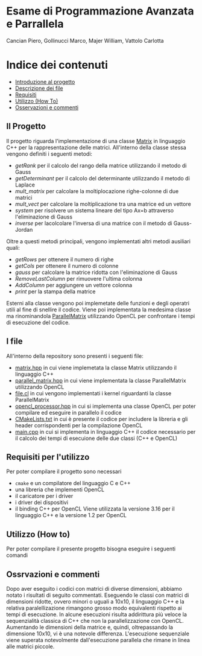 # Esame di Programmazione Avanzata e Parrallela
Cancian Piero, 
Gollinucci Marco, 
Majer William, 
Vattolo Carlotta

# Indice dei contenuti
* [Introduzione al progetto](#progetto)
* [Descrizione dei file](#file)
* [Requisiti](#requisiti)
* [Utilizzo (How To)](#utilizzo)
* [Osservazioni e commenti](#oss)

## Il Progetto <a name="progetto"></a>
Il progetto riguarda l'implementazione di una classe [Matrix](/matrix.hpp) in linguaggio C++ per la rappresentazione delle matrici. All'interno della classe stessa vengono definiti i seguenti metodi:
* *getRank* per il calcolo del rango della matrice utilizzando il metodo di Gauss
* *getDeterminant* per il calcolo del determinante utilizzando il metodo di Laplace
* *mult_matrix* per calcolare la moltiplocazione righe-colonne di due matrici
* *mult_vect* per calcolare la moltiplicazione tra una matrice ed un vettore
* *system* per risolvere un sistema lineare del tipo Ax=b attraverso l'eliminazione di Gauss
* *inverse* per lacolcolare l'inversa di una matrice con il metodo di Gauss-Jordan

Oltre a questi metodi principali, vengono implementati altri metodi ausiliari quali:
* *getRows* per ottenere il numero di righe
* *getCols* per ottenere il numero di colonne
* *gauss* per calcolare la matrice ridotta con l'eliminazione di Gauss
* *RemoveLastColumn* per rimuovere l'ultima colonna
* *AddColumn* per aggiungere un vettore colonna
* *print* per la stampa della matrice

Esterni alla classe vengono poi implemetate delle funzioni e degli operatri utili al fine di snellire il codice.
Viene poi implementata la medesima classe ma rinominandola [ParallelMatrix](/parallel_matrix.hpp) utilizzando OpenCL per confrontare i tempi di esecuzione del codice.

## I file <a name="file"></a>
All'interno della repository sono presenti i seguenti file:
* [matrix.hpp](/matrix.hpp) in cui viene implemetata la classe Matrix utilizzando il linguaggio C++
* [parallel_matrix.hpp](/parallel_matrix.hpp) in cui viene implementata la classe ParallelMatrix utilizzando OpenCL
* [file.cl](/file.cl) in cui vengono implementati i kernel riguardanti la classe ParallelMatrix
* [opencl_processor.hpp](/opencl_processor.hpp) in cui si implementa una classe OpenCL per poter compilare ed eseguire in parallelo il codice
* [CMakeLists.txt](/CMakeLists.txt) in cui è presente il codice per includere la libreria e gli header corrispondenti per la compilazione OpenCL
* [main.cpp](/main.cpp) in cui si implementa in linguaggio C++ il codice necessario per il calcolo dei tempi di esecuione delle due classi (C++ e OpenCL)

## Requisiti per l'utilizzo <a name="requisiti"></a>
Per poter compilare il progetto sono necessari
* `cmake` e un compilatore del linguaggio C e C++
*  una libreria che implementi OpenCL
*  il caricatore per i driver
*  i driver dei dispositivi
*  il binding C++ per OpenCL
Viene utilizzata la versione 3.16 per il linguaggio C++ e la versione 1.2 per OpenCL

## Utilizzo (How to) <a name="utilizzo"></a>
Per poter compilare il presente progetto bisogna eseguire i seguenti comandi

## Ossrvazioni e commenti <a name="oss"></a>
Dopo aver eseguito i codici con matrici di diverse dimensioni, abbiamo notato i risultati di seguito commentati.
Eseguendo le classi con matrici di dimensioni ridotte, ovvero minori o uguali a 10x10, il linguaggio C++ e la relativa paralellizazione rimangono grosso modo equivalenti rispetto ai tempi di esecuzione. In alcune esecuzioni risulta addirittura più veloce la sequenzialità classica di C++ che non la parallelizzazione con OpenCL. 
Aumentando le dimensioni della matrice e, quindi, oltrepassando la dimensione 10x10, vi è una notevole differenza. L'esecuzione sequenziale viene superata notevolmente dall'esecuzione parallela che rimane in linea alle matrici piccole.
